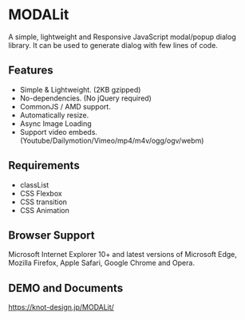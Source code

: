 # MODALit
A simple, lightweight and Responsive JavaScript modal/popup dialog library.
It can be used to generate dialog with few lines of code.
 
## Features
- Simple & Lightweight. (2KB gzipped)
- No-dependencies. (No jQuery required)
- CommonJS / AMD support.
- Automatically resize.
- Async Image Loading
- Support video embeds. (Youtube/Dailymotion/Vimeo/mp4/m4v/ogg/ogv/webm)

## Requirements
- classList
- CSS Flexbox
- CSS transition
- CSS Animation

## Browser Support
Microsoft Internet Explorer 10+ and latest versions of Microsoft Edge, Mozilla Firefox, Apple Safari, Google Chrome and Opera.

## DEMO and Documents
https://knot-design.jp/MODALit/


